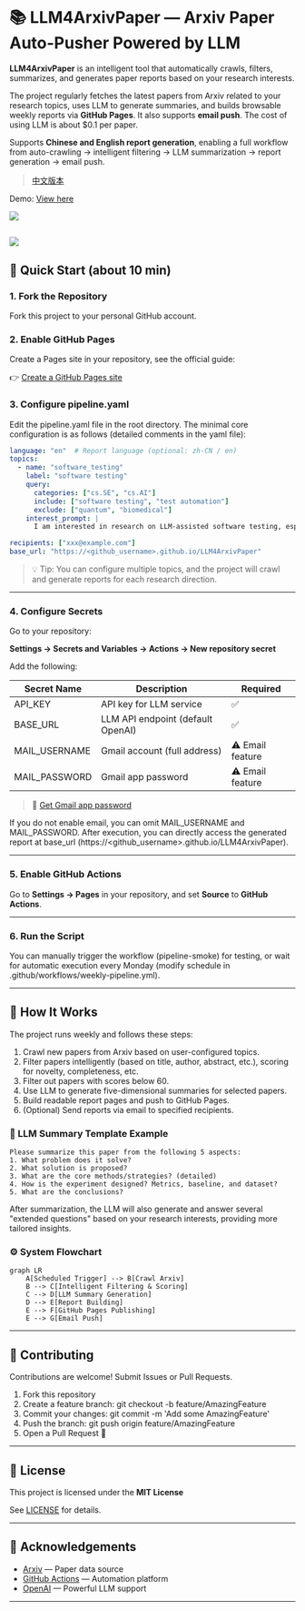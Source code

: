 
# 📚 LLM4ArxivPaper — Arxiv Paper Auto-Pusher Powered by LLM

**LLM4ArxivPaper** is an intelligent tool that automatically crawls, filters, summarizes, and generates paper reports based on your research interests.

The project regularly fetches the latest papers from Arxiv related to your research topics, uses LLM to generate summaries, and builds browsable weekly reports via **GitHub Pages**. It also supports **email push**. The cost of using LLM is about $0.1 per paper.

Supports **Chinese and English report generation**, enabling a full workflow from auto-crawling → intelligent filtering → LLM summarization → report generation → email push.

>[中文版本](README_zh.md)

Demo: [View here](https://yeren66.github.io/LLM4ArxivPaper)

![](https://yerens-blog.oss-cn-beijing.aliyuncs.com/picgo_upload/202510071503695.png)

![](https://yerens-blog.oss-cn-beijing.aliyuncs.com/picgo_upload/202510071504797.png)
---

## 🚀 Quick Start (about 10 min)

### 1. Fork the Repository

Fork this project to your personal GitHub account.

### 2. Enable GitHub Pages

Create a Pages site in your repository, see the official guide:

👉 [Create a GitHub Pages site](https://docs.github.com/en/pages/getting-started-with-github-pages/creating-a-github-pages-site)

### 3. Configure pipeline.yaml

Edit the pipeline.yaml file in the root directory. The minimal core configuration is as follows (detailed comments in the yaml file):

```yaml
language: "en"  # Report language (optional: zh-CN / en)
topics:
  - name: "software_testing"
    label: "software testing"
    query:
      categories: ["cs.SE", "cs.AI"]
      include: ["software testing", "test automation"]
      exclude: ["quantum", "biomedical"]
    interest_prompt: |
      I am interested in research on LLM-assisted software testing, especially new methods for test generation, coverage improvement, and defect localization.

recipients: ["xxx@example.com"]
base_url: "https://<github_username>.github.io/LLM4ArxivPaper"
```

> 💡 Tip: You can configure multiple topics, and the project will crawl and generate reports for each research direction.

------

### 4. Configure Secrets

Go to your repository:

**Settings → Secrets and Variables → Actions → New repository secret**

Add the following:

| Secret Name     | Description                  | Required |
|-----------------|-----------------------------|----------|
| API_KEY         | API key for LLM service      | ✅       |
| BASE_URL        | LLM API endpoint (default OpenAI) | ✅       |
| MAIL_USERNAME   | Gmail account (full address) | ⚠️ Email feature |
| MAIL_PASSWORD   | Gmail app password           | ⚠️ Email feature |

> 📧 [Get Gmail app password](https://support.google.com/mail/answer/185833)

If you do not enable email, you can omit MAIL_USERNAME and MAIL_PASSWORD. After execution, you can directly access the generated report at base_url (https://<github_username>.github.io/LLM4ArxivPaper).

------

### 5. Enable GitHub Actions

Go to **Settings → Pages** in your repository, and set **Source** to **GitHub Actions**.

------

### 6. Run the Script

You can manually trigger the workflow (pipeline-smoke) for testing, or wait for automatic execution every Monday (modify schedule in .github/workflows/weekly-pipeline.yml).

---

## 💼 How It Works

The project runs weekly and follows these steps:

1. Crawl new papers from Arxiv based on user-configured topics.
2. Filter papers intelligently (based on title, author, abstract, etc.), scoring for novelty, completeness, etc.
3. Filter out papers with scores below 60.
4. Use LLM to generate five-dimensional summaries for selected papers.
5. Build readable report pages and push to GitHub Pages.
6. (Optional) Send reports via email to specified recipients.

### 📄 LLM Summary Template Example

```
Please summarize this paper from the following 5 aspects:
1. What problem does it solve?
2. What solution is proposed?
3. What are the core methods/strategies? (detailed)
4. How is the experiment designed? Metrics, baseline, and dataset?
5. What are the conclusions?
```

After summarization, the LLM will also generate and answer several "extended questions" based on your research interests, providing more tailored insights.

### ⚙️ System Flowchart

```mermaid
graph LR
    A[Scheduled Trigger] --> B[Crawl Arxiv]
    B --> C[Intelligent Filtering & Scoring]
    C --> D[LLM Summary Generation]
    D --> E[Report Building]
    E --> F[GitHub Pages Publishing]
    E --> G[Email Push]
```

---

## 🤝 Contributing

Contributions are welcome! Submit Issues or Pull Requests.

1. Fork this repository
2. Create a feature branch: git checkout -b feature/AmazingFeature
3. Commit your changes: git commit -m 'Add some AmazingFeature'
4. Push the branch: git push origin feature/AmazingFeature
5. Open a Pull Request 🎉

------

## 📄 License

This project is licensed under the **MIT License**

See [LICENSE](LICENSE) for details.

------

## 🙏 Acknowledgements

- [Arxiv](https://arxiv.org/) — Paper data source
- [GitHub Actions](https://github.com/features/actions) — Automation platform
- [OpenAI](https://openai.com) — Powerful LLM support

---


